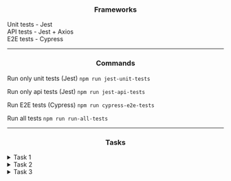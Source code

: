 <h3 align="center"> Frameworks </h3>

Unit tests - Jest  
API tests -  Jest + Axios  
E2E tests - Cypress  

------------

<h3 align="center"> Commands </h3>

Run only unit tests (Jest)
`npm run jest-unit-tests`

Run only api tests (Jest)
`npm run jest-api-tests`

Run E2E tests (Cypress)
`npm run cypress-e2e-tests`

Run all tests
`npm run run-all-tests`

------------

<h3 align="center"> Tasks </h3>

<details>
<summary>Task 1</summary>

### Task 1 💻
- Класс регистрационная форма. Описать каждое поле формы методом, входными и выходными значениями.
- Создать тестовый фреймворк для юнит тестов по описанной регистрационной форме:
	- тестовый фреймворк брать на свое усмотрение: Mocha или Jest

### Класс "Регистрационная форма"

#### Поля:

- email: string
- password: string
- username: string
- age: number
- termsAgreement: boolean, дефолт = false
- registered: bool, дефолт = false

#### Методы:

- setEmail(email: string) - записывает в поле класса введенный email, проверяет, что передан именно email с помощью регулярного выражения. Если нет, не записывает и дает понять, что пользователь ввел неверные данные (либо throw error, либо через return, либо console.log)
- setPassword(password: string) - записывает в поле класса введенный пароль, проверяя, что он не менее 8 символов и содержит хотя бы одну цифры. Если нет, все как в методе выше.
- setUsername(username: string) - записывает в поле класса введенныое имя юзера, если не пришла пустая строка. Если пришла, все как выше.
- setAge(age: number) - записывает в поле класса возраст, если он > 0 и меньше 150. Если нет, делает как указано выше.
- agreeWithTerms() - переключает boolean поле в true
- register() - успешно регистрирует пользователя, возвращая сообщение об успехе, содержащее дату и время регистрации, через return в том случае, если все поля правильно заполнены, и пользователь согласился с условиями регистрации. Если что-то не так, выводит через return сообщение с информацие о том, что конкретно не так. Также, в случае успешной регистрации, ставит поле registered в true

</details>

<details>
<summary>Task 2</summary>

### Task 2 💻
Создать тестовый фреймворк для API (интеграционных) тестов для web приложения https://jsonplaceholder.typicode.com/:
- тестовый фреймворк: Jest + superAgent

Создаем апи-тесты по следующему чек-листу:
- Для эндпоинта /posts:
  - Пользователь может получить все посты
  - Пользователь может получить пост по его Id
  - Пользователь должен получить ошибку 404 при попытке получить пост с несуществующим Id
  - Пользователь может получить все посты для конкретного пользователя по userId
  - Пользователь получит пустой массив при попытке получить посты для несуществующего юзера
  - Пользователь может получить все комментарии к посту по его Id
  - Пользователь получит пустой массив при попытке получить комментарии к несуществующему посту
  - Пользователь может создать новый пост
  - Пользователь может обновить заголовок (title) существующего поста
  - Пользователь может удалить пост по Id
- Для эндпоинта /albums:
  - Пользователь может получить все альбомы
  - Пользователь может получить альбом по его Id
  - Пользователь может получить все альбомы конкретного пользователя по userId
  - Пользователь может добавить новый альбом
- Для эндпоинта /photos:
  - Пользователь может получить все фото в альбоме по его Id
  - Пользователь может получить конкретное фото по его Id
  - Пользователь может загрузить новое фото
  - Пользователь не может загрузить новое фото, не указав albumId
  - Пользователь не может загрузить новое фото, указав Id несуществующего альбома.

Требования к выполнению задания:
- Должен быть реализован фреймворк с явной структурой, а не файл с тестами.
- Базовые api методы должны быть вынесены в отдельный файл.
- Тестовые данные должны храниться отдельно от тестов.
- Для GET запросов проверяем не только статус код, но еще и пришедшие данные.
- Методы, относящиеся к разным эндпоинтам, должны быть реализованы в отдельных файлах.
- Не забывайте про чистоту кода и отступы.
- В проекте не должно быть пакетов, напрямую не относящихся к заданию и не используемых в процессе выполнения.

</details>

<details>
<summary>Task 3</summary>

### Task 3 💻
Создать тестовый фреймворк с UI-тестами для сайта https://www.onliner.by/:
- стек на выбор: Cypress / Playwright / WDIO / WDIO + Cucumber

Создаем UI-тесты по тест-кейсам из этой гугл-таблицы:
https://docs.google.com/spreadsheets/d/1L9Cov_FCGOyyVvJ-DbWEFN4eCkt7fkmEg_kXKYbG3Qo/edit?usp=sharing

Требования к выполнению задания:
- Тесты, которые используют логин, должны делать это с помощью cookies. Гайд по cookies login to Onliner есть в чате группы.
- Все константы и текстовые данные должны быть вынесены в отдельную часть фреймворка.
- Паттерн Page Object обязателен.

</details>
